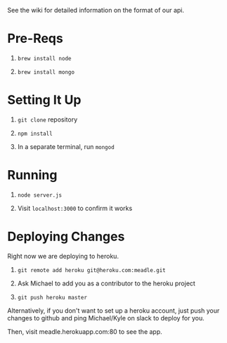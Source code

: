 
See the wiki for detailed information on the format of our api.

Pre-Reqs
========

1. `brew install node`

2. `brew install mongo`


Setting It Up
=============

1. `git clone` repository

2. `npm install`

3. In a separate terminal, run `mongod`


Running
=======

1. `node server.js`

2. Visit `localhost:3000` to confirm it works


Deploying Changes
=================

Right now we are deploying to heroku.

1. `git remote add heroku git@heroku.com:meadle.git`

2. Ask Michael to add you as a contributor to the heroku project

3. `git push heroku master`

Alternatively, if you don't want to set up a heroku account, just push your changes to github and ping Michael/Kyle on slack to deploy for you.

Then, visit meadle.herokuapp.com:80 to see the app. 
